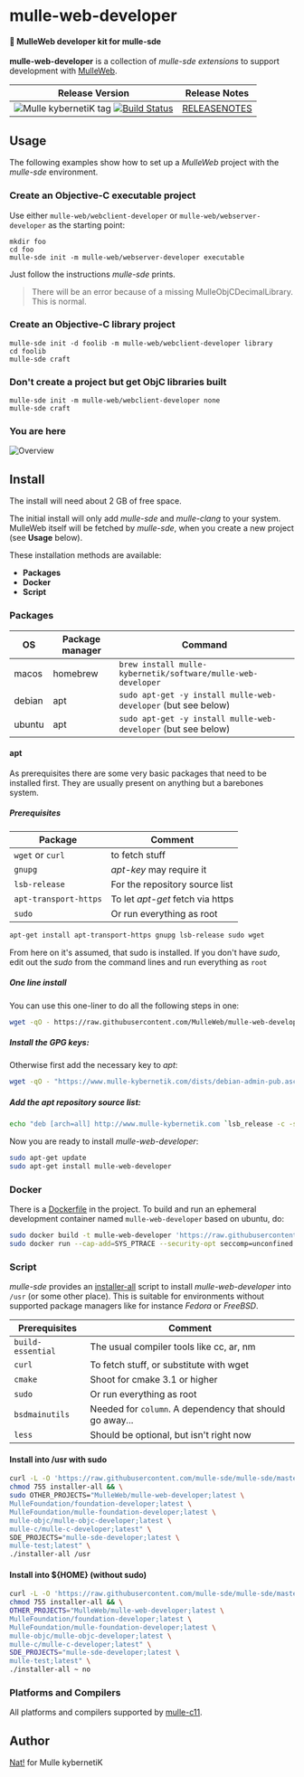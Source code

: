 # mulle-web-developer

#### 🎒 MulleWeb developer kit for mulle-sde

**mulle-web-developer** is a collection of *mulle-sde extensions* to support
development with [MulleWeb](//github.com/MulleWeb).



| Release Version                                       | Release Notes
|-------------------------------------------------------|--------------
| ![Mulle kybernetiK tag](https://img.shields.io/github/tag/MulleWeb/mulle-web-developer.svg) [![Build Status](https://github.com/MulleWeb/mulle-web-developer/workflows/CI/badge.svg)](//github.com/MulleWeb/mulle-web-developer/actions) | [RELEASENOTES](RELEASENOTES.md) |



## Usage

The following examples show how to set up a *MulleWeb* project with the
*mulle-sde* environment.

### Create an Objective-C executable project

Use either `mulle-web/webclient-developer` or `mulle-web/webserver-developer`
as the starting point:

```
mkdir foo
cd foo
mulle-sde init -m mulle-web/webserver-developer executable
```

Just follow the instructions *mulle-sde* prints.

> There will be an error because of a missing MulleObjCDecimalLibrary. This
> is normal.


### Create an Objective-C library project

```
mulle-sde init -d foolib -m mulle-web/webclient-developer library
cd foolib
mulle-sde craft
```


### Don't create a project but get ObjC libraries built

```
mulle-sde init -m mulle-web/webclient-developer none
mulle-sde craft
```





### You are here

![Overview](overview.dot.svg)



## Install

The install will need about 2 GB of free space.

The initial install will only add *mulle-sde* and *mulle-clang* to your
system. MulleWeb itself will be fetched by *mulle-sde*, when you create
a new project (see **Usage** below).

These installation methods are available:

* **Packages**
* **Docker**
* **Script**


### Packages

| OS      | Package manager | Command
|---------|-----------------|-----------------------------------
| macos   | homebrew        | `brew install mulle-kybernetik/software/mulle-web-developer`
| debian  | apt             | `sudo apt-get -y install mulle-web-developer` (but see below)
| ubuntu  | apt             | `sudo apt-get -y install mulle-web-developer` (but see below)


#### apt

As prerequisites there are some very basic packages that need to be installed
first. They are usually present on anything but a barebones system.


##### Prerequisites

Package               | Comment
----------------------|--------------------------
`wget` or `curl`      | to fetch stuff
`gnupg`               | *apt-key* may require it
`lsb-release`         | For the repository source list
`apt-transport-https` | To let *apt-get* fetch via https
`sudo`                | Or run everything as root


``` sh
apt-get install apt-transport-https gnupg lsb-release sudo wget
```

From here on it's assumed, that sudo is installed. If you don't have *sudo*,
edit out the *sudo* from the command lines and run everything as `root`


##### One line install

You can use this one-liner to do all the following steps in one:

``` sh
wget -qO - https://raw.githubusercontent.com/MulleWeb/mulle-web-developer/release/bin/apt-installer | sudo sh
```


##### Install the GPG keys:

Otherwise first add the necessary key to *apt*:

``` sh
wget -qO - "https://www.mulle-kybernetik.com/dists/debian-admin-pub.asc" | sudo apt-key add -
```

##### Add the *apt* repository source list:

``` sh
echo "deb [arch=all] http://www.mulle-kybernetik.com `lsb_release -c -s` main" | sudo tee "/etc/apt/sources.list.d/mulle-kybernetik.com-main.list" > /dev/null
```

Now you are ready to install *mulle-web-developer*:

``` sh
sudo apt-get update
sudo apt-get install mulle-web-developer
```


### Docker

There is a [Dockerfile](https://raw.githubusercontent.com/MulleWeb/mulle-web-developer/release/Dockerfile) in the project. To build and run an ephemeral development container named `mulle-web-developer` based on ubuntu, do:

``` sh
sudo docker build -t mulle-web-developer 'https://raw.githubusercontent.com/MulleWeb/mulle-web-developer/release/Dockerfile'
sudo docker run --cap-add=SYS_PTRACE --security-opt seccomp=unconfined -i -t --rm mulle-web-developer
```

### Script

*mulle-sde* provides an
[installer-all](https://raw.githubusercontent.com/mulle-sde/mulle-sde/master/bin/installer-all)
script to install *mulle-web-developer* into `/usr` (or some other place).
This is suitable for environments without supported package managers like for
instance *Fedora* or *FreeBSD*.

| Prerequisites         | Comment
|-----------------------|--------------------------
| `build-essential`     | The usual compiler tools like cc, ar, nm
| `curl`                | To fetch stuff, or substitute with wget
| `cmake`               | Shoot for cmake 3.1 or higher
| `sudo`                | Or run everything as root
| `bsdmainutils`        | Needed for `column`. A dependency that should go away...
| `less`                | Should be optional, but isn't right now


#### Install into /usr with sudo

``` sh
curl -L -O 'https://raw.githubusercontent.com/mulle-sde/mulle-sde/master/bin/installer-all' && \
chmod 755 installer-all && \
sudo OTHER_PROJECTS="MulleWeb/mulle-web-developer;latest \
MulleFoundation/foundation-developer;latest \
MulleFoundation/mulle-foundation-developer;latest \
mulle-objc/mulle-objc-developer;latest \
mulle-c/mulle-c-developer;latest" \
SDE_PROJECTS="mulle-sde-developer;latest \
mulle-test;latest" \
./installer-all /usr
```

#### Install into ${HOME} (without sudo)

``` sh
curl -L -O 'https://raw.githubusercontent.com/mulle-sde/mulle-sde/master/bin/installer-all' && \
chmod 755 installer-all && \
OTHER_PROJECTS="MulleWeb/mulle-web-developer;latest \
MulleFoundation/foundation-developer;latest \
MulleFoundation/mulle-foundation-developer;latest \
mulle-objc/mulle-objc-developer;latest \
mulle-c/mulle-c-developer;latest" \
SDE_PROJECTS="mulle-sde-developer;latest \
mulle-test;latest" \
./installer-all ~ no
```


### Platforms and Compilers

All platforms and compilers supported by
[mulle-c11](//github.com/mulle-c/mulle-c11).


## Author

[Nat!](https://mulle-kybernetik.com/weblog) for Mulle kybernetiK  

